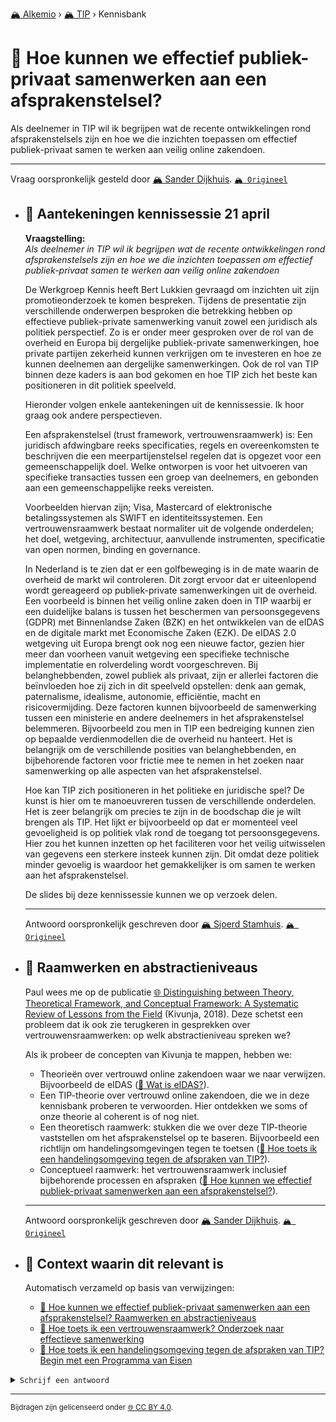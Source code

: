 [🏔️ Alkemio](https://welcome.alkem.io/) › [🏔️ TIP](https://alkem.io/tip/dashboard) › Kennisbank
# 📄 Hoe kunnen we effectief publiek-privaat samenwerken aan een afsprakenstelsel?
Als deelnemer in TIP wil ik begrijpen wat de recente ontwikkelingen rond afsprakenstelsels zijn en hoe we die inzichten toepassen om effectief publiek-privaat samen te werken aan veilig online zakendoen.

***
Vraag oorspronkelijk gesteld door [🏔️ Sander Dijkhuis](https://alkem.io/user/sander-dijkhuis-3912). [`🏔️ Origineel`](https://alkem.io/tip/collaboration/hoekunnenweeffect-1138)

- ## <a id="aantekeningenkennis-5456"></a> 📌 Aantekeningen kennissessie 21 april
  **Vraagstelling:**\
  *Als deelnemer in TIP wil ik begrijpen wat de recente ontwikkelingen rond afsprakenstelsels zijn en hoe we die inzichten toepassen om effectief publiek-privaat samen te werken aan veilig online zakendoen*
  
  De Werkgroep Kennis heeft Bert Lukkien gevraagd om inzichten uit zijn promotieonderzoek te komen bespreken. Tijdens de presentatie zijn verschillende onderwerpen besproken die betrekking hebben op effectieve publiek-private samenwerking vanuit zowel een juridisch als politiek perspectief. Zo is er onder meer gesproken over de rol van de overheid en Europa bij dergelijke publiek-private samenwerkingen, hoe private partijen zekerheid kunnen verkrijgen om te investeren en hoe ze kunnen deelnemen aan dergelijke samenwerkingen. Ook de rol van TIP binnen deze kaders is aan bod gekomen en hoe TIP zich het beste kan positioneren in dit politiek speelveld.
  
  Hieronder volgen enkele aantekeningen uit de kennissessie. Ik hoor graag ook andere perspectieven.
  
  Een afsprakenstelsel (trust framework, vertrouwensraamwerk) is: Een juridisch afdwingbare reeks specificaties, regels en overeenkomsten te beschrijven die een meerpartijenstelsel regelen dat is opgezet voor een gemeenschappelijk doel. Welke ontworpen is voor het uitvoeren van specifieke transacties tussen een groep van deelnemers, en gebonden aan een gemeenschappelijke reeks vereisten. 
  
  Voorbeelden hiervan zijn; Visa, Mastercard of elektronische betalingssystemen als SWIFT en identiteitssystemen. Een vertrouwensraamwerk bestaat normaliter uit de volgende onderdelen; het doel, wetgeving, architectuur, aanvullende instrumenten, specificatie van open normen, binding en governance.
  
  In Nederland is te zien dat er een golfbeweging is in de mate waarin de overheid de markt wil controleren. Dit zorgt ervoor dat er uiteenlopend wordt gereageerd op publiek-private samenwerkingen uit de overheid. Een voorbeeld is binnen het veilig online zaken doen in TIP waarbij er een duidelijke balans is tussen het beschermen van persoonsgegevens  (GDPR) met Binnenlandse Zaken (BZK) en het ontwikkelen van de eIDAS en de digitale markt met Economische Zaken (EZK). De eIDAS 2.0 wetgeving uit Europa brengt ook nog een nieuwe factor, gezien hier meer dan voorheen vanuit wetgeving een specifieke technische implementatie en rolverdeling wordt voorgeschreven. Bij belanghebbenden, zowel publiek als privaat, zijn er allerlei factoren die beïnvloeden hoe zij zich in dit speelveld opstellen: denk aan gemak, paternalisme, idealisme, autonomie, efficiëntie, macht en risicovermijding. Deze factoren kunnen bijvoorbeeld de samenwerking tussen een ministerie en andere deelnemers in het afsprakenstelsel belemmeren. Bijvoorbeeld zou men in TIP een bedreiging kunnen zien op bepaalde verdienmodellen die de overheid nu hanteert. Het is belangrijk om de verschillende posities van belanghebbenden, en bijbehorende factoren voor frictie mee te nemen in het zoeken naar samenwerking op alle aspecten van het afsprakenstelsel.
  
  Hoe kan TIP zich positioneren in het politieke en juridische spel? De kunst is hier om te manoeuvreren tussen de verschillende onderdelen. Het is zeer belangrijk om precies te zijn in de boodschap die je wilt brengen als TIP. Het lijkt er bijvoorbeeld op dat er momenteel veel gevoeligheid is op politiek vlak rond de toegang tot persoonsgegevens. Hier zou het kunnen inzetten op het faciliteren voor het veilig uitwisselen van gegevens een sterkere insteek kunnen zijn. Dit omdat deze politiek minder gevoelig is waardoor het gemakkelijker is om samen te werken aan het afsprakenstelsel.
  
  De slides bij deze kennissessie kunnen we op verzoek delen.

  ***
  Antwoord oorspronkelijk geschreven door [🏔️ Sjoerd Stamhuis](https://alkem.io/user/sjoerd-stamhuis-8921).  [`🏔️ Origineel`](https://alkem.io/tip/collaboration/hoekunnenweeffect-1138/posts/aantekeningenkennis-5456)

- ## <a id="raamwerkenenabstra-6127"></a> 📌 Raamwerken en abstractieniveaus
  Paul wees me op de publicatie [🌐 Distinguishing between Theory, Theoretical Framework, and Conceptual Framework: A Systematic Review of Lessons from the Field](https://www.sciedupress.com/journal/index.php/ijhe/article/view/14566/8962) (Kivunja, 2018). Deze schetst een probleem dat ik ook zie terugkeren in gesprekken over vertrouwensraamwerken: op welk abstractieniveau spreken we?
  
  Als ik probeer de concepten van Kivunja te mappen, hebben we:
  
  *   Theorieën over vertrouwd online zakendoen waar we naar verwijzen. Bijvoorbeeld de eIDAS ([📄 Wat is eIDAS?](watiseidas-4062.md)).
  *   Een TIP-theorie over vertrouwd online zakendoen, die we in deze kennisbank proberen te verwoorden. Hier ontdekken we soms of onze theorie al coherent is of nog niet.
  *   Een theoretisch raamwerk: stukken die we over deze TIP-theorie vaststellen om het afsprakenstelsel op te baseren. Bijvoorbeeld een richtlijn om handelingsomgevingen tegen te toetsen ([📄 Hoe toets ik een handelingsomgeving tegen de afspraken van TIP?](hoetoetsikeenhan-831.md)).
  *   Conceptueel raamwerk: het vertrouwensraamwerk inclusief bijbehorende processen en afspraken ([📄 Hoe kunnen we effectief publiek-privaat samenwerken aan een afsprakenstelsel?](hoekunnenweeffect-1138.md)).

  ***
  Antwoord oorspronkelijk geschreven door [🏔️ Sander Dijkhuis](https://alkem.io/user/sander-dijkhuis-3912).  [`🏔️ Origineel`](https://alkem.io/tip/collaboration/hoekunnenweeffect-1138/posts/raamwerkenenabstra-6127)

- ## 📌 Context waarin dit relevant is
  Automatisch verzameld op basis van verwijzingen:
  - [📌 Hoe kunnen we effectief publiek-privaat samenwerken aan een afsprakenstelsel? Raamwerken en abstractieniveaus](hoekunnenweeffect-1138.md#raamwerkenenabstra-6127)
  - [📌 Hoe toets ik een vertrouwensraamwerk? Onderzoek naar effectieve samenwerking](tiptoetsingskader-3432.md#onderzoeknaareffec-8525)
  - [📌 Hoe toets ik een handelingsomgeving tegen de afspraken van TIP? Begin met een Programma van Eisen](hoetoetsikeenhan-831.md#beginmeteenprogra-2384)
<details><summary><code>Schrijf een antwoord</code></summary>

1. [Log in op Alkemio](https://identity.alkem.io/login).
2. Als je nog niet lid bent van de TIP-space, [vraag en wacht op toegang](https://alkem.io/tip/dashboard).
3. Ga naar de [vraag in Alkemio](https://alkem.io/tip/collaboration/hoekunnenweeffect-1138).
4. Klik op (+).
5. Neem kennis van de placeholder-tekst en verwijder deze.
6. Verstuur je antwoord.

Je antwoord verschijnt direct op Alkemio. Na synchronisatie verschijnt het ook hier.

</details>

* * *
<small>Bijdragen zijn gelicenseerd onder [🌐 CC BY 4.0](https://creativecommons.org/licenses/by/4.0/deed.nl).</small>
